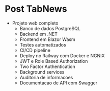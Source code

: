 # Post TabNews

- Projeto web completo
    - Banco de dados PostgreSQL
    - Backend em .NET
    - Frontend em Blazor Wasm
    - Testes automatizados
    - CI/CD pipeline
    - Deploy no Railway com Docker e NGNIX
    - JWT e Role Based Authorization
    - Two Factor Authentication
    - Background services
    - Auditoria de informacoes
    - Documentacao de API com Swagger
